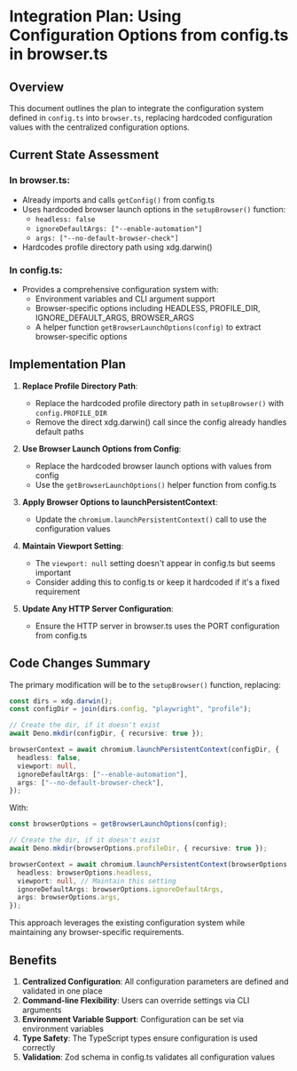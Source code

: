 # Integration Plan: Using Configuration Options from config.ts in browser.ts

## Overview

This document outlines the plan to integrate the configuration system defined in `config.ts` into `browser.ts`, replacing hardcoded configuration values with the centralized configuration options.

## Current State Assessment

### In browser.ts:
- Already imports and calls `getConfig()` from config.ts
- Uses hardcoded browser launch options in the `setupBrowser()` function:
  - `headless: false`
  - `ignoreDefaultArgs: ["--enable-automation"]`
  - `args: ["--no-default-browser-check"]`
- Hardcodes profile directory path using xdg.darwin()

### In config.ts:
- Provides a comprehensive configuration system with:
  - Environment variables and CLI argument support
  - Browser-specific options including HEADLESS, PROFILE_DIR, IGNORE_DEFAULT_ARGS, BROWSER_ARGS
  - A helper function `getBrowserLaunchOptions(config)` to extract browser-specific options

## Implementation Plan

1. **Replace Profile Directory Path**:
   - Replace the hardcoded profile directory path in `setupBrowser()` with `config.PROFILE_DIR`
   - Remove the direct xdg.darwin() call since the config already handles default paths

2. **Use Browser Launch Options from Config**:
   - Replace the hardcoded browser launch options with values from config
   - Use the `getBrowserLaunchOptions()` helper function from config.ts

3. **Apply Browser Options to launchPersistentContext**:
   - Update the `chromium.launchPersistentContext()` call to use the configuration values

4. **Maintain Viewport Setting**:
   - The `viewport: null` setting doesn't appear in config.ts but seems important
   - Consider adding this to config.ts or keep it hardcoded if it's a fixed requirement

5. **Update Any HTTP Server Configuration**:
   - Ensure the HTTP server in browser.ts uses the PORT configuration from config.ts

## Code Changes Summary

The primary modification will be to the `setupBrowser()` function, replacing:

```typescript
const dirs = xdg.darwin();
const configDir = join(dirs.config, "playwright", "profile");

// Create the dir, if it doesn't exist
await Deno.mkdir(configDir, { recursive: true });

browserContext = await chromium.launchPersistentContext(configDir, {
  headless: false,
  viewport: null,
  ignoreDefaultArgs: ["--enable-automation"],
  args: ["--no-default-browser-check"],
});
```

With:

```typescript
const browserOptions = getBrowserLaunchOptions(config);

// Create the dir, if it doesn't exist
await Deno.mkdir(browserOptions.profileDir, { recursive: true });

browserContext = await chromium.launchPersistentContext(browserOptions.profileDir, {
  headless: browserOptions.headless,
  viewport: null, // Maintain this setting
  ignoreDefaultArgs: browserOptions.ignoreDefaultArgs,
  args: browserOptions.args,
});
```

This approach leverages the existing configuration system while maintaining any browser-specific requirements.

## Benefits

1. **Centralized Configuration**: All configuration parameters are defined and validated in one place
2. **Command-line Flexibility**: Users can override settings via CLI arguments
3. **Environment Variable Support**: Configuration can be set via environment variables
4. **Type Safety**: The TypeScript types ensure configuration is used correctly
5. **Validation**: Zod schema in config.ts validates all configuration values
